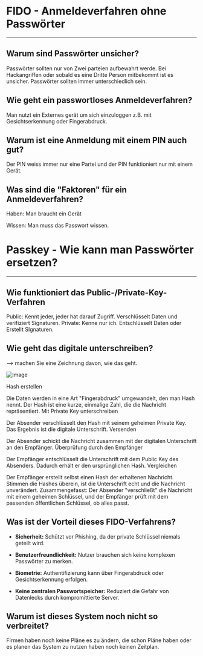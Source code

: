 # FIDO - Anmeldeverfahren ohne Passwörter
-------------------------------------------

## Warum sind Passwörter unsicher?
Passwörter sollten nur von Zwei parteien aufbewahrt werde. Bei Hackangriffen oder sobald es eine Dritte Person mitbekommt ist es unsicher. Passwörter sollten immer unterschiedlich sein.


## Wie geht ein passwortloses Anmeldeverfahren?
Man nutzt ein Externes gerät um sich einzuloggen z.B. mit Gesichtserkennung oder Fingerabdruck.


## Warum ist eine Anmeldung mit einem PIN auch gut?
Der PIN weiss immer nur eine Partei und der PIN funktioniert nur mit einem Gerät.


## Was sind die "Faktoren" für ein Anmeldeverfahren?
Haben: Man braucht ein Gerät

Wissen: Man muss das Passwort wissen.




# Passkey - Wie kann man Passwörter ersetzen?
-------------------------------------------

## Wie funktioniert das Public-/Private-Key-Verfahren
Public: Kennt jeder, jeder hat darauf Zugriff. Verschlüsselt Daten und verifiziert Signaturen.
Private: Kenne nur ich. Entschlüsselt Daten oder Erstellt SIgnaturen.

## Wie geht das digitale unterschreiben?
--> machen Sie eine Zeichnung davon, wie das geht.

![image](https://github.com/user-attachments/assets/2f5db101-47aa-4030-82fd-1ee0eba65655)


Hash erstellen

Die Daten werden in eine Art "Fingerabdruck" umgewandelt, den man Hash nennt.
Der Hash ist eine kurze, einmalige Zahl, die die Nachricht repräsentiert.
Mit Private Key unterschreiben

Der Absender verschlüsselt den Hash mit seinem geheimen Private Key.
Das Ergebnis ist die digitale Unterschrift.
Versenden

Der Absender schickt die Nachricht zusammen mit der digitalen Unterschrift an den Empfänger.
Überprüfung durch den Empfänger

Der Empfänger entschlüsselt die Unterschrift mit dem Public Key des Absenders.
Dadurch erhält er den ursprünglichen Hash.
Vergleichen

Der Empfänger erstellt selbst einen Hash der erhaltenen Nachricht.
Stimmen die Hashes überein, ist die Unterschrift echt und die Nachricht unverändert.
Zusammengefasst:
Der Absender "verschließt" die Nachricht mit einem geheimen Schlüssel, und der Empfänger prüft mit dem passenden öffentlichen Schlüssel, ob alles passt.



## Was ist der Vorteil dieses FIDO-Verfahrens?

- **Sicherheit:**
Schützt vor Phishing, da der private Schlüssel niemals geteilt wird.

- **Benutzerfreundlichkeit:**
Nutzer brauchen sich keine komplexen Passwörter zu merken.

- **Biometrie:**
Authentifizierung kann über Fingerabdruck oder Gesichtserkennung erfolgen.

- **Keine zentralen Passwortspeicher:**
Reduziert die Gefahr von Datenlecks durch kompromittierte Server.

## Warum ist dieses System noch nicht so verbreitet?
Firmen haben noch keine Pläne es zu ändern, die schon Pläne haben oder es planen das System zu nutzen haben noch keinen Zeitplan.

